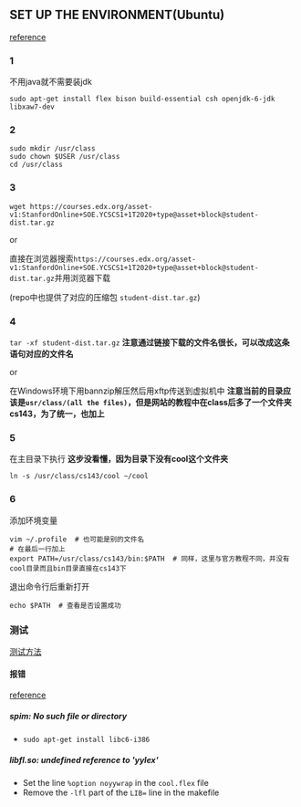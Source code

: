 ##  SET UP THE ENVIRONMENT(Ubuntu)



[reference](https://courses.edx.org/courses/course-v1:StanfordOnline+SOE.YCSCS1+1T2020/6b750292e90d4950b895f621a5671b49/)



### 1

不用java就不需要装jdk

`sudo apt-get install flex bison build-essential csh openjdk-6-jdk libxaw7-dev`



### 2

```shell
sudo mkdir /usr/class
sudo chown $USER /usr/class
cd /usr/class
```



### 3 

`wget https://courses.edx.org/asset-v1:StanfordOnline+SOE.YCSCS1+1T2020+type@asset+block@student-dist.tar.gz`

or

直接在浏览器搜索`https://courses.edx.org/asset-v1:StanfordOnline+SOE.YCSCS1+1T2020+type@asset+block@student-dist.tar.gz`并用浏览器下载

(repo中也提供了对应的压缩包 `student-dist.tar.gz`)



### 4

`tar -xf student-dist.tar.gz` **注意通过链接下载的文件名很长，可以改成这条语句对应的文件名**

or

在Windows环境下用bannzip解压然后用xftp传送到虚拟机中 **注意当前的目录应该是`usr/class/(all the files)`，但是网站的教程中在class后多了一个文件夹cs143，为了统一，也加上**



### 5

在主目录下执行 **这步没看懂，因为目录下没有cool这个文件夹**

`ln -s /usr/class/cs143/cool ~/cool`



### 6

添加环境变量

```shell
vim ~/.profile	# 也可能是别的文件名
# 在最后一行加上
export PATH=/usr/class/cs143/bin:$PATH	# 同样，这里与官方教程不同，并没有cool目录而且bin目录直接在cs143下
```

退出命令行后重新打开

```shell
echo $PATH	# 查看是否设置成功
```



### 测试



[测试方法](https://courses.edx.org/courses/course-v1:StanfordOnline+SOE.YCSCS1+1T2020/9f961242edfb45eba0969a5a7592916d/)



#### 报错

[reference](https://github.com/afterthat97/cool-compiler#spim-no-such-file-or-directory)

##### spim: No such file or directory

- `sudo apt-get install libc6-i386`

##### libfl.so: undefined reference to 'yylex'

- Set the line `%option noyywrap` in the `cool.flex` file
- Remove the `-lfl` part of the `LIB=` line in the makefile